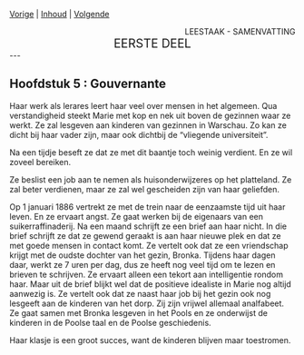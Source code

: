[Vorige](hfst04_roeping.md) | [Inhoud](inhoudsopgave.md) | [Volgende](hfst06_de_lange_wachttijd.md)

<div style="text-align: right">LEESTAAK - SAMENVATTING</div>
<div style="font-size:150%;text-align: center">EERSTE DEEL</div>
---

## Hoofdstuk 5 : Gouvernante 

Haar werk als lerares leert haar veel over mensen in het algemeen. Qua verstandigheid steekt Marie met kop en nek uit boven de gezinnen waar ze werkt. Ze zal lesgeven aan kinderen van gezinnen in Warschau. Zo kan ze dicht bij haar vader zijn, maar ook dichtbij de “vliegende universiteit”. 

Na een tijdje beseft ze dat ze met dit baantje toch weinig verdient. En ze wil zoveel bereiken. 

Ze beslist een job aan te nemen als huisonderwijzeres op het platteland. Ze zal beter verdienen, maar ze zal wel gescheiden zijn van haar geliefden.

Op 1 januari 1886 vertrekt ze met de trein naar de eenzaamste tijd uit haar leven. En ze ervaart angst. Ze gaat werken bij de eigenaars van een suikerraffinaderij. Na een maand schrijft ze een brief aan haar nicht. In die brief schrijft ze dat ze gewend geraakt is aan haar nieuwe plek en dat ze met goede mensen in contact komt. Ze vertelt ook dat ze een vriendschap krijgt met de oudste dochter van het gezin, Bronka. Tijdens haar dagen daar, werkt ze 7 uren per dag, dus ze heeft nog veel tijd om te lezen en brieven te schrijven. Ze ervaart alleen een tekort aan intelligentie rondom haar.  Maar uit de brief blijkt wel dat de positieve idealiste in Marie nog altijd aanwezig is. Ze vertelt ook dat ze naast haar job bij het gezin ook nog lesgeeft aan de kinderen van het dorp. Zij zijn vrijwel allemaal analfabeet. Ze gaat samen met Bronka lesgeven in het Pools en ze onderwijst de kinderen in de Poolse taal en de Poolse geschiedenis. 

Haar klasje is een groot succes, want de kinderen blijven maar toestromen.
